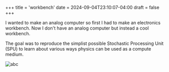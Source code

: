 +++
title = 'workbench'
date = 2024-09-04T23:10:07-04:00
draft = false
+++

I wanted to make an analog computer so first I had to make an electronics workbench. Now I don't have an analog computer but instead a cool workbench.

The goal was to reproduce the simplist possible Stochastic Processing Unit (SPU) to learn about various ways physics can be used as a compute medium. 

![abc](/normal-circuit.png)
